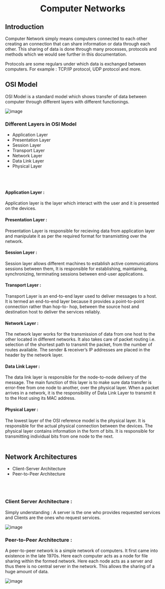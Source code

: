 <h1 align="center"><b> Computer Networks </b></h1>

## Introduction
  Computer Network simply means computers connected to each other creating an connection that can share information or data through each other. This sharing of data is done through many processes, protocols and methods which we would see further in this documentation.
  
  Protocols are some regulars under which data is exchanged between computers. For example : TCP/IP protocol, UDP protocol and more.

## OSI Model
 OSI Model is a standard model which shows transfer of data between computer through different layers with different functionings.
 
![image](https://user-images.githubusercontent.com/38884247/193452058-e6de244a-c27b-45d2-8a65-b8ab943eb92e.png)

### Different Layers in OSI Model

- Application Layer
- Presentation Layer
- Session Layer
- Transport Layer
- Network Layer
- Data Link Layer
- Physical Layer

<br><br>

#### Application Layer :
Application layer is the layer which interact with the user and it is presented on the devices.
<br>
#### Presentation Layer :
Presentation Layer is responsible for recieving data from application layer and manipulate it as per the required format for transmistting over the network.
<br>
#### Session Layer :
Session layer allows different machines to establish active communications sessions between them, It is responsible for establishing, maintaining, synchronizing, terminating sessions between end-user applications. 
<br>
#### Transport Layer :
Transport Layer is an end-to-end layer used to deliver messages to a host. It is termed an end-to-end layer because it provides a point-to-point connection rather than hop-to- hop, between the source host and destination host to deliver the services reliably.
<br>
#### Network Layer :
The network layer works for the transmission of data from one host to the other located in different networks. It also takes care of packet routing i.e. selection of the shortest path to transmit the packet, from the number of routes available. The sender & receiver’s IP addresses are placed in the header by the network layer. 
<br>
#### Data Link Layer :
The data link layer is responsible for the node-to-node delivery of the message. The main function of this layer is to make sure data transfer is error-free from one node to another, over the physical layer. When a packet arrives in a network, it is the responsibility of Data Link Layer to transmit it to the Host using its MAC address.
<br>
#### Physical Layer :
The lowest layer of the OSI reference model is the physical layer. It is responsible for the actual physical connection between the devices. The physical layer contains information in the form of bits. It is responsible for transmitting individual bits from one node to the next.
<br>
<br>

## Network Architectures

- Client-Server Architecture
- Peer-to-Peer Architecture

<br>
<br>

### Client Server Architecture :
Simply understanding : A server is the one who provides requested services and Clients are the ones who request services.

![image](https://user-images.githubusercontent.com/38884247/193465363-cabd0898-eb05-4f6a-86e3-0c5abf13f3bf.png)

### Peer-to-Peer Architecture :
A peer-to-peer network is a simple network of computers. It first came into existence in the late 1970s. Here each computer acts as a node for file sharing within the formed network. Here each node acts as a server and thus there is no central server in the network. This allows the sharing of a huge amount of data.

![image](https://user-images.githubusercontent.com/38884247/193465421-7b2929d0-f048-4356-8108-c972498026fb.png)

<br><br>
